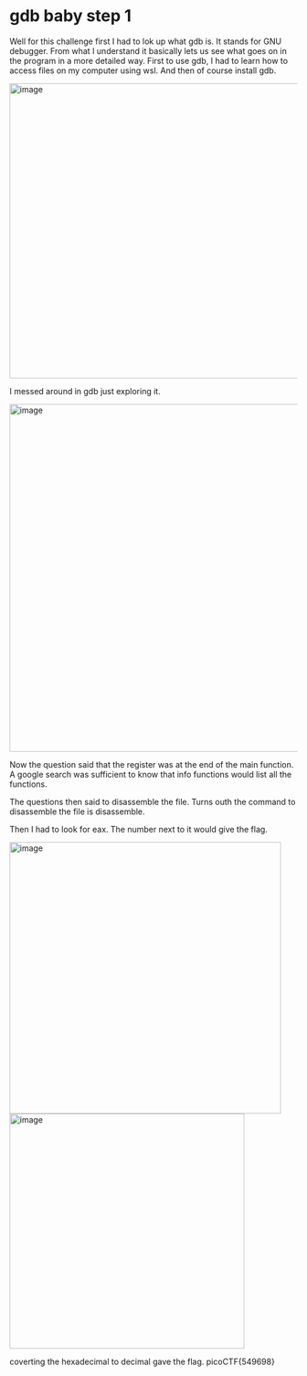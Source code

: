 # gdb baby step 1

Well for this challenge first I had to lok up what gdb is.
It stands for GNU debugger.
From what I understand it basically lets us see what goes on in the program in a more detailed way.
First to use gdb, I had to learn how to access files on my computer using wsl.
And then of course install gdb.

<img width="516" alt="image" src="https://github.com/Nisargs23/picoCTF/assets/148000598/8141cc0f-d140-412c-851f-378cbd5d4f0c">

I messed around in gdb just exploring it.

<img width="608" alt="image" src="https://github.com/Nisargs23/picoCTF/assets/148000598/ae8ec13c-f92d-446e-a2a8-727789573d02">

Now the question said that the register was at the end of the main function. A google search was sufficient to know that info functions would list all the functions.

The questions then said to disassemble the file. Turns outh the command to disassemble the file is disassemble. 

Then I had to look for eax. The number next to it would give the flag.

<img width="475" alt="image" src="https://github.com/Nisargs23/picoCTF/assets/148000598/a4c0d9ff-3715-46f6-94fc-ae4462051253">

<img width="411" alt="image" src="https://github.com/Nisargs23/picoCTF/assets/148000598/0ae57a94-19b3-41e1-9568-684374781c9f">

coverting the hexadecimal to decimal gave the flag.
picoCTF{549698}
